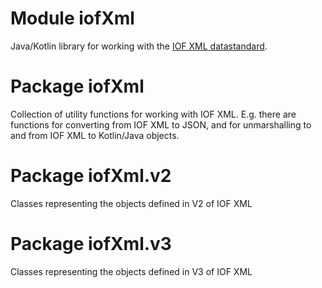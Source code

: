 # Module iofXml

Java/Kotlin library for working with the
[IOF XML datastandard](https://orienteering.sport/iof/it/data-standard-3-0/).

# Package iofXml

Collection of utility functions for working with IOF XML. E.g. there are
functions for converting from IOF XML to JSON, and for unmarshalling to and
from IOF XML to Kotlin/Java objects.

# Package iofXml.v2

Classes representing the objects defined in V2 of IOF XML

# Package iofXml.v3

Classes representing the objects defined in V3 of IOF XML

